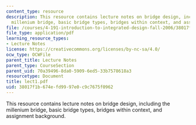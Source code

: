 ```yaml
---
content_type: resource
description: This resource contains lecture notes on bridge design, including the
  millenium bridge, basic bridge types, bridges within context, and assignment background.
file: /courses/4-191-introduction-to-integrated-design-fall-2006/38017f1b674efd9997e0c9c7675f0962_lect1.pdf
file_type: application/pdf
learning_resource_types:
- Lecture Notes
license: https://creativecommons.org/licenses/by-nc-sa/4.0/
ocw_type: OCWFile
parent_title: Lecture Notes
parent_type: CourseSection
parent_uid: 70a39496-8da0-5909-6ed5-33b7578618a3
resourcetype: Document
title: lect1.pdf
uid: 38017f1b-674e-fd99-97e0-c9c7675f0962
---
```

This resource contains lecture notes on bridge design, including the millenium bridge, basic bridge types, bridges within context, and assignment background.